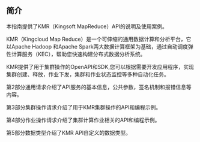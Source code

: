## 简介


本指南提供了KMR（Kingsoft MapReduce）API的说明及使用案例。

KMR（Kingcloud Map Reduce）是一个可伸缩的通用数据计算和分析平台，它以Apache Hadoop 和Apache Spark两大数据计算框架为基础，通过自动调度弹性计算服务（KEC），帮助您快速构建分布式数据分析系统。

KMR提供了用于集群操作的OpenAPI和SDK,您可以根据需要开发应用程序，实现集群创建、释放，作业下发，集群和作业状态监控等多种自动化任务。

第2部分通用请求介绍了API服务的基本信息，公共参数，签名机制和报错信息等内容。

第3部分集群操作请求介绍了用于KMR集群操作的API和编程示例。

第4部分作业操作请求介绍了集群计算作业相关的API和编程示例。

第5部分数据类型介绍了KMR API自定义的数据类型。

